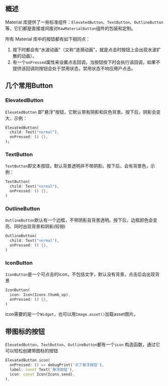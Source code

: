 ## 概述

Material 库提供了一些标准组件：`ElevatedButton`、`TextButton`、`OutlineButton` 等，它们都是直接或间接对`RawMaterialButton`组件的包装和定制。

所有 Material 库中的按钮都有如下相同点：

1. 按下时都会有“水波动画”（又称“涟漪动画”，就是点击时按钮上会出现水波扩散的动画）。
2. 有一个`onPressed`属性来设置点击回调，当按钮按下时会执行该回调，如果不提供该回调则按钮会处于禁用状态，禁用状态不响应用户点击。

## 几个常用Button

### ElevatedButton

`ElevatedButton` 即"悬浮"按钮，它默认带有阴影和灰色背景。按下后，阴影会变大，示例：

```dart
ElevatedButton(
  child: Text("normal"),
  onPressed: () {},
);
```

### TextButton

`TextButton`即文本按钮，默认背景透明并不带阴影。按下后，会有背景色，示例：

```dart
TextButton(
  child: Text("normal"),
  onPressed: () {},
)
```

### OutlineButton

`OutlineButton`默认有一个边框，不带阴影且背景透明。按下后，边框颜色会变亮、同时出现背景和阴影(较弱)

```dart
OutlineButton(
  child: Text("normal"),
  onPressed: () {},
)
```

### IconButton

`IconButton`是一个可点击的Icon，不包括文字，默认没有背景，点击后会出现背景

```dart
IconButton(
  icon: Icon(Icons.thumb_up),
  onPressed: () {},
)
```

icon需要的是一个`Widget`，也可以用`Image.asset()`加载asset图片。

## 带图标的按钮

`ElevatedButton`、`TextButton`、`OutlineButton`都有一个`icon` 构造函数，通过它可以轻松创建带图标的按钮

```dart
ElevatedButton.icon(
  onPressed: () => debugPrint('点了悬浮按钮'),
  label: const Text('悬浮按钮'),
  icon: const Icon(Icons.send),
),
```